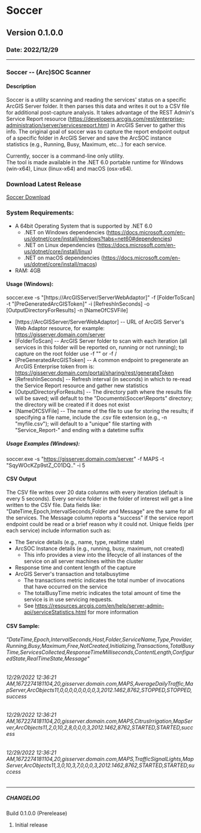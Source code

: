 # Soccer
## Version 0.1.0.0
### Date: 2022/12/29

-------------------------------

### Soccer -- (Arc)SOC Scanner

#### Description 
Soccer is a utility scanning and reading the services' status on a specific ArcGIS Server folder. It then parses this data and writes it out to a CSV file for additional post-capture analysis. It takes advantage of the REST Admin's Service Report resource (https://developers.arcgis.com/rest/enterprise-administration/server/servicesreport.htm) in ArcGIS Server to gather this info. The original goal of soccer was to capture the report endpoint output of a specific folder in ArcGIS Server and save the ArcSOC instance statistics (e.g., Running, Busy, Maximum, etc...) for each service.
    
Currently, soccer is a command-line only utility.    
The tool is made available in the .NET 6.0 portable runtime for Windows (win-x64), Linux (linux-x64) and macOS (osx-x64).
    
### Download Latest Release
[Soccer Download](../../raw/main/binaries/latest/soccer_v0.1.0.0.zip?raw=true)

### System Requirements:
 - A 64bit Operating System that is supported by .NET 6.0
	- .NET on Windows dependencies (https://docs.microsoft.com/en-us/dotnet/core/install/windows?tabs=net60#dependencies)
	- .NET on Linux dependencies (https://docs.microsoft.com/en-us/dotnet/core/install/linux)
	- .NET on macOS dependencies (https://docs.microsoft.com/en-us/dotnet/core/install/macos)
 - RAM: 4GB
    


#### Usage (Windows):
soccer.exe -s "[https://ArcGISServer/ServerWebAdaptor]" -f [FolderToScan] -t "[PreGeneratedArcGISToken]" -i [RefreshInSeconds] -o [OutputDirectoryForResults] -n [NameOfCSVFile]
 - [https://ArcGISServer/ServerWebAdaptor] -- URL of ArcGIS Server's Web Adaptor resource, for example: https://gisserver.domain.com/server
 - [FolderToScan] -- ArcGIS Server folder to scan with each iteration (all services in this folder will be reported on, running or not running); to capture on the root folder use -f "" or -f /
 - [PreGeneratedArcGISToken] -- A common endpoint to pregenerate an ArcGIS Enterprise token from is: https://gisserver.domain.com/portal/sharing/rest/generateToken
 - [RefreshInSeconds] -- Refresh interval (in seconds) in which to re-read the Service Report resource and gather new statistics
 - [OutputDirectoryForResults] -- The directory path where the results file will be saved; will default to the "Documents\Soccer\Reports" directory; the directory will be created if it does not exist
 - [NameOfCSVFile] -- The name of the file to use for storing the results; if specifying a file name, include the .csv file extension (e.g., -n "myfile.csv"); will default to a "unique" file starting with "Service_Report-" and ending with a datetime suffix    

##### Usage Examples (Windows):
soccer.exe -s "https://gisserver.domain.com/server" -f MAPS -t "SqyWOcKZp9stZ_C01DQ.." -i 5



#### CSV Output
The CSV file writes over 20 data columns with every iteration (default is every 5 seconds). Every service folder in the folder of interest will get a line written to the CSV file. 
Data fields like: "DateTime,Epoch,IntervalSeconds,Folder and Message" are the same for all the services. The Message column reports a "success" if the service report endpoint could 
be read or a brief reason why it could not.
Unique fields (per each service) include information such as:
 - The Service details (e.g., name, type, realtime state)        
 - ArcSOC Instance details (e.g., running, busy, maximum, not created)
	- This info provides a view into the lifecycle of all instances of the service on all server machines within the cluster
 - Response time and content length of the capture
 - ArcGIS Server's transaction and totalbusytime 
	- The transactions metric indicates the total number of invocations that have occurred on the service
	- The totalBusyTime metric indicates the total amount of time the service is in use servicing requests.
	- See https://resources.arcgis.com/en/help/server-admin-api/serviceStatistics.html for more information

#### CSV Sample:
###### "DateTime,Epoch,IntervalSeconds,Host,Folder,ServiceName,Type,Provider,Running,Busy,Maximum,Free,NotCreated,Initializing,Transactions,TotalBusyTime,ServicesCollected,ResponseTimeMilliseconds,ContentLength,ConfiguredState,RealTimeState,Message"
###### 12/29/2022 12:36:21 AM,1672274181104,20,gisserver.domain.com,MAPS,AverageDailyTraffic,MapServer,ArcObjects11,0,0,0,0,0,0,0,0,3,2012.1462,8762,STOPPED,STOPPED,success
###### 12/29/2022 12:36:21 AM,1672274181104,20,gisserver.domain.com,MAPS,CitrusIrrigation,MapServer,ArcObjects11,2,0,10,2,8,0,0,0,3,2012.1462,8762,STARTED,STARTED,success
###### 12/29/2022 12:36:21 AM,1672274181104,20,gisserver.domain.com,MAPS,TrafficSignalLights,MapServer,ArcObjects11,3,0,10,3,7,0,0,0,3,2012.1462,8762,STARTED,STARTED,success



-------------------------------

##### CHANGELOG

Build 0.1.0.0 (Prerelease)
1. Initial release
